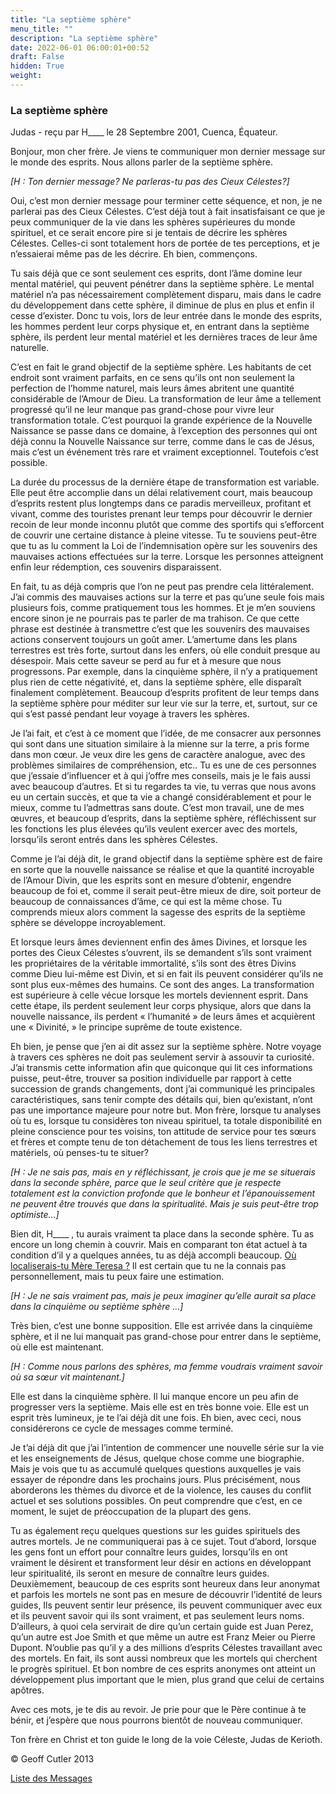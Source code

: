 ```yaml
---
title: "La septième sphère"
menu_title: ""
description: "La septième sphère"
date: 2022-06-01 06:00:01+00:52
draft: False
hidden: True
weight:
---
```

### La septième sphère

Judas - reçu par H____ le 28 Septembre 2001, Cuenca, Équateur.

Bonjour, mon cher frère. Je viens te communiquer mon dernier message sur le monde des esprits. Nous allons parler de la septième sphère.

*[H : Ton dernier message? Ne parleras-tu pas des Cieux Célestes?]*

Oui, c’est mon dernier message pour terminer cette séquence, et non, je ne parlerai pas des Cieux Célestes. C’est déjà tout à fait insatisfaisant ce que je peux communiquer de la vie dans les sphères supérieures du monde spirituel, et ce serait encore pire si je tentais de décrire les sphères Célestes. Celles-ci sont totalement hors de portée de tes perceptions, et je n’essaierai même pas de les décrire. Eh bien, commençons.

Tu sais déjà que ce sont seulement ces esprits, dont l’âme domine leur mental matériel, qui peuvent pénétrer dans la septième sphère. Le mental matériel n’a pas nécessairement complètement disparu, mais dans le cadre du développement dans cette sphère, il diminue de plus en plus et enfin il cesse d’exister. Donc tu vois, lors de leur entrée dans le monde des esprits, les hommes perdent leur corps physique et, en entrant dans la septième sphère, ils perdent leur mental matériel et les dernières traces de leur âme naturelle.

C’est en fait le grand objectif de la septième sphère. Les habitants de cet endroit sont vraiment  parfaits, en ce sens qu’ils ont non seulement la perfection de l’homme naturel, mais leurs âmes abritent une quantité considérable de l’Amour de Dieu. La transformation de leur âme a tellement progressé qu’il ne leur manque pas grand-chose pour vivre leur transformation totale. C’est pourquoi la grande expérience de la Nouvelle Naissance se passe dans ce domaine, à l’exception des personnes qui ont déjà connu la Nouvelle Naissance sur terre, comme dans le cas de Jésus, mais c’est un événement très rare et vraiment exceptionnel. Toutefois c’est possible.

La durée du processus de la dernière étape de transformation est variable. Elle peut être accomplie dans un délai relativement court, mais beaucoup d’esprits restent plus longtemps dans ce paradis merveilleux, profitant et vivant, comme des touristes prenant leur temps pour découvrir le dernier recoin de leur monde inconnu plutôt que comme des sportifs qui s’efforcent de couvrir une certaine distance à pleine vitesse. Tu te souviens peut-être que tu as lu comment la Loi de l’indemnisation opère sur les souvenirs des mauvaises actions effectuées sur la terre. Lorsque les personnes atteignent enfin leur rédemption, ces souvenirs disparaissent.

En fait, tu as déjà compris que l’on ne peut pas prendre cela littéralement. J’ai commis des mauvaises actions sur la terre et pas qu’une seule fois mais plusieurs fois, comme pratiquement tous les hommes. Et je m’en souviens encore sinon je ne pourrais pas te parler de ma trahison. Ce que cette phrase est destinée à transmettre c’est que les souvenirs des mauvaises actions conservent toujours un goût amer. L’amertume dans les plans terrestres est très forte, surtout dans les enfers, où elle conduit presque au désespoir. Mais cette saveur se perd au fur et à mesure que nous progressons. Par exemple, dans la cinquième sphère, il n’y a pratiquement plus rien de cette négativité, et, dans la septième sphère, elle disparaît finalement complètement. Beaucoup d’esprits profitent de leur temps dans la septième sphère pour méditer sur leur vie sur la terre, et, surtout, sur ce qui s’est passé pendant leur voyage à travers les sphères.

Je l’ai fait, et c’est à ce moment que l’idée, de me consacrer aux personnes qui sont dans une situation similaire à la mienne sur la terre, a pris forme dans mon cœur. Je veux dire les gens de caractère analogue, avec des problèmes similaires de compréhension, etc.. Tu es une de ces personnes que j’essaie d’influencer et à qui j’offre mes conseils, mais je le fais aussi avec beaucoup d’autres. Et si tu regardes ta vie, tu verras que nous avons eu un certain succès, et que ta vie a changé considérablement et pour le mieux, comme tu l’admettras sans doute. C’est mon travail, une de mes œuvres, et beaucoup d’esprits, dans la septième sphère, réfléchissent sur les fonctions les plus élevées qu’ils veulent exercer avec des mortels, lorsqu’ils seront entrés dans les sphères Célestes.

Comme je l’ai déjà dit, le grand objectif dans la septième sphère est de faire en sorte que la nouvelle naissance se réalise et que la quantité incroyable de l’Amour Divin, que les esprits sont en mesure d’obtenir, engendre beaucoup de foi et, comme il serait peut-être mieux de dire, soit porteur de beaucoup de connaissances d’âme, ce qui est la même chose. Tu comprends mieux alors comment la sagesse des esprits de la septième sphère se développe incroyablement.

Et lorsque leurs âmes deviennent enfin des âmes Divines, et lorsque les portes des Cieux Célestes s’ouvrent, ils se demandent s’ils sont vraiment les propriétaires de la véritable immortalité, s’ils sont des êtres Divins comme Dieu lui-même est Divin, et si en fait ils peuvent considérer qu’ils ne sont plus eux-mêmes des humains. Ce sont des anges. La transformation est supérieure à celle vécue lorsque les mortels deviennent esprit. Dans cette étape, ils perdent seulement leur corps physique, alors que dans la nouvelle naissance, ils perdent « l’humanité » de leurs âmes et acquièrent une « Divinité, » le principe suprême de toute existence.

Eh bien, je pense que j’en ai dit assez sur la septième sphère. Notre voyage à travers ces sphères ne doit pas seulement servir à assouvir ta curiosité. J’ai transmis cette information afin que quiconque qui lit ces informations puisse, peut-être, trouver sa position individuelle par rapport à cette succession de grands changements, dont j’ai communiqué les principales caractéristiques, sans tenir compte des détails qui, bien qu’existant, n’ont pas une importance majeure pour notre but. Mon frère, lorsque tu analyses où tu es, lorsque tu considères ton niveau spirituel, ta totale disponibilité en pleine conscience pour tes voisins, ton attitude de service pour tes sœurs et frères et compte tenu de ton  détachement de tous les liens terrestres et matériels, où penses-tu te situer?

*[H : Je ne sais pas, mais en y réfléchissant, je crois que je me se situerais dans la seconde sphère, parce que le seul critère que je respecte totalement est la conviction profonde que le bonheur et l’épanouissement ne peuvent être trouvés que dans la spiritualité. Mais je suis peut-être trop optimiste…]*

Bien dit, H____ , tu aurais vraiment ta place dans la seconde sphère. Tu as encore un long chemin à couvrir. Mais en comparant ton état actuel à ta condition d’il y a quelques années, tu as déjà accompli beaucoup. [Où localiserais-tu Mère Teresa ?](/fr-contemporary-messages/fr-contemporary-messages-by-date-order/fr-contemporary-messages-2008/fr-2008-1-19-1-na-mother-teresa/) Il est certain que tu ne la connais pas personnellement, mais tu peux faire une estimation.

*[H : Je ne sais vraiment pas, mais je peux imaginer qu’elle aurait sa place dans la cinquième ou septième sphère …]*

Très bien, c’est une bonne supposition. Elle est arrivée dans la cinquième sphère, et il ne lui manquait pas grand-chose pour entrer dans le septième, où elle est maintenant.

*[H : Comme nous parlons des sphères, ma femme voudrais vraiment savoir où sa sœur vit maintenant.]*

Elle est dans la cinquième sphère. Il lui manque encore un peu afin de progresser vers la septième. Mais elle est en très bonne voie. Elle est un esprit très lumineux, je te l’ai déjà dit une fois. Eh bien, avec ceci, nous considérerons ce cycle de messages comme terminé.

Je t’ai déjà dit que j’ai l’intention de commencer une nouvelle série sur la vie et les enseignements de Jésus, quelque chose comme une biographie. Mais je vois que tu as accumulé quelques questions auxquelles je vais essayer de répondre dans les prochains jours. Plus précisément, nous aborderons les thèmes du divorce et de la violence, les causes du conflit actuel et ses solutions possibles. On peut comprendre que c’est, en ce moment, le sujet de préoccupation de la plupart des gens.

Tu as également reçu quelques questions sur les guides spirituels des autres mortels. Je ne communiquerai pas à ce sujet. Tout d’abord, lorsque les gens font un effort pour connaître leurs guides, lorsqu’ils en ont vraiment le désirent et transforment leur désir en actions en développant leur spiritualité, ils seront en mesure de connaître leurs guides. Deuxièmement, beaucoup de ces esprits sont heureux dans leur anonymat et parfois les mortels ne sont pas en mesure de découvrir l’identité de leurs guides, Ils peuvent sentir leur présence, ils peuvent communiquer avec eux et ils peuvent savoir qui ils sont vraiment, et pas seulement leurs noms. D’ailleurs, à quoi cela servirait de dire qu’un certain guide est Juan Perez, qu’un autre est Joe Smith et que même un autre est Franz Meier ou Pierre Dupont. N’oublie pas qu’il y a des millions d’esprits Célestes travaillant avec des mortels. En fait, ils sont aussi nombreux que les mortels qui cherchent le progrès spirituel. Et bon nombre de ces esprits anonymes ont atteint un développement plus important que le mien, plus grand que celui de certains apôtres.

Avec ces mots, je te dis au revoir. Je prie pour que le Père continue à te bénir, et j’espère que nous pourrons bientôt de nouveau communiquer.

Ton frère en Christ et ton guide le long de la voie Céleste, Judas de Kerioth.

© Geoff Cutler 2013

[Liste des Messages](/fr-contemporary-messages/fr-contemporary-messages-by-date-order/fr-contemporary-messages-2001)
